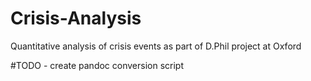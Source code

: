 # Crisis-Analysis
Quantitative analysis of crisis events as part of D.Phil project at Oxford


#TODO - create pandoc conversion script
